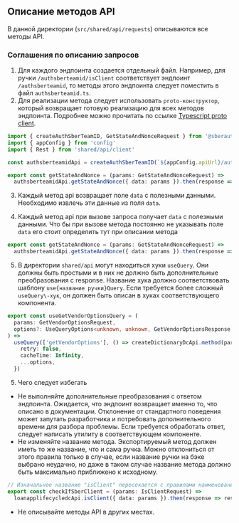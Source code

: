 ## Описание методов API

В данной директории (`src/shared/api/requests`) описываются все методы API.

### Соглашения по описанию запросов

1.  Для каждого эндпоинта создается отдельный файл. Например, для ручки `/authsberteamid/isClient` соответствует эндпоинт `/authsberteamid`, то методы этого эндпоинта следует поместить в файл `authsberteamid.ts`.
2.  Для реализации метода следует использовать `proto-конструктор`, который возвращает готовую реализацию для всех методов эндпоинта. Подробнее можно прочитать по ссылке [Typescript proto client](https://wiki.x.sberauto.com/display/DOCS/Typescript+proto+client).

```typescript
import { createAuthSberTeamID, GetStateAndNonceRequest } from '@sberauto/authsberteamid-proto/public'
import { appConfig } from 'config'
import { Rest } from 'shared/api/client'

const authsberteamidApi = createAuthSberTeamID(`${appConfig.apiUrl}/authsberteamid`, Rest.request)

export const getStateAndNonce = (params: GetStateAndNonceRequest) =>
  authsberteamidApi.getStateAndNonce({ data: params }).then(response => response.data || {})
```

3.  Каждый метод api возвращает поле `data` с полезными данными. Необходимо извлечь эти данные из поля `data`.

4.  Каждый метод api при вызове запроса получает `data` с полезными данными. Что бы при вызове метода постоянно не указывать поле `data` его стоит определить тут при описании метода

```typescript
export const getStateAndNonce = (params: GetStateAndNonceRequest) =>
  authsberteamidApi.getStateAndNonce({ data: params }).then(response => response.data || {})
```

5.  В директории `shared/api` могут находиться хуки `useQuery`. Они должны быть простыми и в них не должно быть дополнительные преобразования с response. Название хука должно соответствовать шаблону `use{название ручки}Query`. Если требуется более сложный `useQuery\-хук`, он должен быть описан в хуках соответствующего компонента.

```typescript
export const useGetVendorOptionsQuery = (
  params: GetVendorOptionsRequest,
  options?: UseQueryOptions<unknown, unknown, GetVendorOptionsResponse, string[]>,
) =>
  useQuery(['getVendorOptions'], () => createDictionaryDcApi.method(params), {
    retry: false,
    cacheTime: Infinity,
    ...options,
  })
```

5.  Чего следует избегать

- Не выполняйте дополнительные преобразования с ответом эндпоинта. Ожидается, что эндпоинт возвращает именно то, что описано в документации. Отклонение от стандартного поведения может запутать разработчика и потребовать дополнительного времени для разбора проблемы. Если требуется обработать ответ, следует написать утилиту в соответствующем компоненте.
- Не изменяйте название метода. Экспортируемый метод должен иметь то же название, что и сама ручка. Можно отклониться от этого правила только в случае, если название ручки на бэке выбрано неудачно, но даже в таком случае название метода должно быть максимально приближено к исходному.

```typescript
// Изначальное название "isClient" пересекается с правилами наименования переменных, поэтому здесь можно изменить название на более подходящее
export const checkIfSberClient = (params: IsClientRequest) =>
  loanapplifecycledcApi.isClient({ data: params }).then(response => response.data ?? {})
```

- Не описывайте методы API в других местах.

